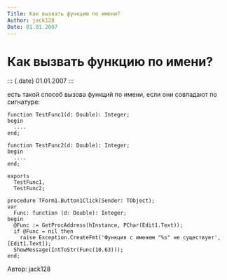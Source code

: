 ```yaml
---
Title: Как вызвать функцию по имени?
Author: jack128
Date: 01.01.2007
---
```



Как вызвать функцию по имени?
=============================

::: {.date}
01.01.2007
:::

есть такой способ вызова функций по имени, если они совпадают по
сигнатуре:

    function TestFunc1(d: Double): Integer;
    begin
      ....
    end;
     
    function TestFunc2(d: Double): Integer;
    begin
      ....
    end;
     
    exports 
      TestFunc1,
      TestFunc2;
     
    procedure TForm1.Button1Click(Sender: TObject);
    var
      Func: function (d: Double): Integer;
    begin
      @Func := GetProcAddress(hInstance, PChar(Edit1.Text));
      if @Func = nil then 
        raise Exception.CreateFmt('Функция с именем "%s" не существует', [Edit1.Text]);
      ShowMessage(IntToStr(Func(10.63)));
    end;

Автор: jack128
